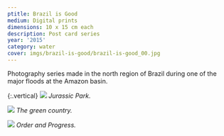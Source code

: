 ```yaml
---
ptitle: Brazil is Good
medium: Digital prints
dimensions: 10 x 15 cm each
description: Post card series
year: '2015'
category: water
cover: imgs/brazil-is-good/brazil-is-good_00.jpg
---
```

Photography series made in the north region of Brazil during one of the major floods at the Amazon basin.

{:.vertical}
![]({{site.baseurl}}/imgs/brazil-is-good/brazil-is-good_01.jpg)
_Jurassic Park._

![]({{site.baseurl}}/imgs/brazil-is-good/brazil-is-good_02.jpg)
_The green country._

![]({{site.baseurl}}/imgs/brazil-is-good/brazil-is-good_03.jpg)
_Order and Progress._
